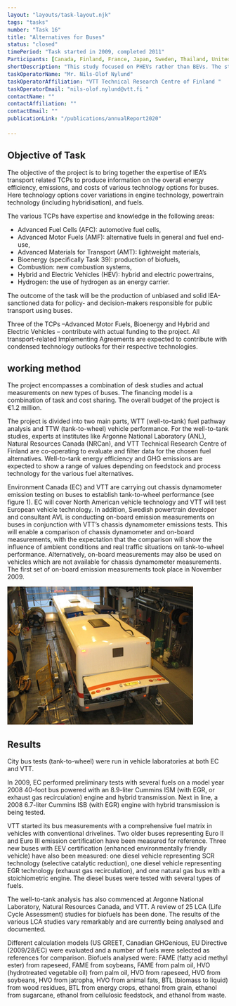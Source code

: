 ```yaml
---
layout: "layouts/task-layout.njk"
tags: "tasks"
number: "Task 16"
title: "Alternatives for Buses"
status: "closed"
timePeriod: "Task started in 2009, completed 2011"
Participants: [Canada, Finland, France, Japan, Sweden, Thailand, United States, European Commission, Germany, Switzerland]
shortDescription: "This study focused on PHEVs rather than BEVs. The study examines PHEV powertrains with four separate designs, of which two of these are range extended vehicles."
taskOperatorName: "Mr. Nils-Olof Nylund"
taskOperatorAffiliation: "VTT Technical Research Centre of Finland "
taskOperatorEmail: "nils-olof.nylund@vtt.fi "
contactName: ""
contactAffiliation: ""
contactEmail: ""
publicationLink: "/publications/annualReport2020"

---
```


## Objective of Task
The objective of the project is to bring together the expertise of IEA’s transport related TCPs to produce information on the overall energy efficiency, emissions, and costs of various technology options for buses. Here technology options cover variations in engine technology, powertrain technology (including hybridisation), and fuels.  

The various TCPs have expertise and knowledge in the following areas: 

- Advanced Fuel Cells (AFC): automotive fuel cells, 
- Advanced Motor Fuels (AMF): alternative fuels in general and fuel end-use, 
- Advanced Materials for Transport (AMT): lightweight materials, 
- Bioenergy (specifically Task 39): production of biofuels, 
- Combustion: new combustion systems, 
- Hybrid and Electric Vehicles (HEV): hybrid and electric powertrains, 
- Hydrogen: the use of hydrogen as an energy carrier. 

The outcome of the task will be the production of unbiased and solid IEA-sanctioned data for policy- and decision-makers responsible for public transport using buses. 

Three of the TCPs –Advanced Motor Fuels, Bioenergy and Hybrid and Electric Vehicles – contribute with actual funding to the project. All transport-related Implementing Agreements are expected to contribute with condensed technology outlooks for their respective technologies. 

## working method
The project encompasses a combination of desk studies and actual measurements on new types of buses. The financing model is a combination of task and cost sharing. The overall budget of the project is €1.2 million.  

The project is divided into two main parts, WTT (well-to-tank) fuel pathway analysis and TTW (tank-to-wheel) vehicle performance. For the well-to-tank studies, experts at institutes like Argonne National Laboratory (ANL), Natural Resources Canada (NRCan), and VTT Technical Research Centre of Finland are co-operating to evaluate and filter data for the chosen fuel alternatives. Well-to-tank energy efficiency and GHG emissions are expected to show a range of values depending on feedstock and process technology for the various fuel alternatives.  

Environment Canada (EC) and VTT are carrying out chassis dynamometer emission testing on buses to establish tank-to-wheel performance (see figure 1). EC will cover North American vehicle technology and VTT will test European vehicle technology. In addition, Swedish powertrain developer and consultant AVL is conducting on-board emission measurements on buses in conjunction with VTT’s chassis dynamometer emissions tests. This will enable a comparison of chassis dynamometer and on-board measurements, with the expectation that the comparison will show the influence of ambient conditions and real traffic situations on tank-to-wheel performance. Alternatively, on-board measurements may also be used on vehicles which are not available for chassis dynamometer measurements. The first set of on-board emission measurements took place in November 2009.  

![Task 16 figure](/assets/images/task16_figure_one.png)


## Results
City bus tests (tank-to-wheel) were run in vehicle laboratories at both EC and VTT. 

In 2009, EC performed preliminary tests with several fuels on a model year 2008 40-foot bus powered with an 8.9-liter Cummins ISM (with EGR, or exhaust gas recirculation) engine and hybrid transmission. Next in line, a 2008 6.7-liter Cummins ISB (with EGR) engine with hybrid transmission is being tested.  

VTT started its bus measurements with a comprehensive fuel matrix in vehicles with conventional drivelines. Two older buses representing Euro II and Euro III emission certification have been measured for reference. Three new buses with EEV certification (enhanced environmentally friendly vehicle) have also been measured: one diesel vehicle representing SCR technology (selective catalytic reduction), one diesel vehicle representing EGR technology (exhaust gas recirculation), and one natural gas bus with a stoichiometric engine. The diesel buses were tested with several types of fuels. 

The well-to-tank analysis has also commenced at Argonne National Laboratory, Natural Resources Canada, and VTT. A review of 25 LCA (Life Cycle Assessment) studies for biofuels has been done. The results of the various LCA studies vary remarkably and are currently being analysed and documented. 

Different calculation models (US GREET, Canadian GHGenious, EU Directive (2009/28/EC) were evaluated and a number of fuels were selected as references for comparison. Biofuels analysed were: FAME (fatty acid methyl ester) from rapeseed, FAME from soybeans, FAME from palm oil, HVO (hydrotreated vegetable oil) from palm oil, HVO from rapeseed, HVO from soybeans, HVO from jatropha, HVO from animal fats, BTL (biomass to liquid) from wood residues, BTL from energy crops, ethanol from grain, ethanol from sugarcane, ethanol from cellulosic feedstock, and ethanol from waste. 